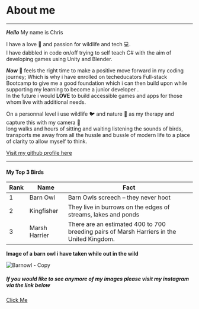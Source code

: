 #  About me  

**** 
 
***Hello*** My name is Chris

I have a love 💖 and passion for wildlife and tech 💻.  
I have dabbled in code on/off trying to self teach C# with the aim of developing games using Unity and Blender.  

 ***Now*** 💪 feels the right time to make a positive move forward in my coding journey; Which is why i have enrolled on techeducators Full-stack Bootcamp to give me a good foundation which i can then build upon while supporting my learning to become a junior developer .  
In the future i would **LOVE** to build accessible games and apps for those whom live with additional needs. 

On a personnal level i use wildlife 🐦 and nature 🍃 as my therapy and capture this with my camera 📸  
long walks and hours of sitting and waiting listening the sounds of birds, transports me away from all the hussle and bussle of modern life to a place of clarity to allow myself to think.

[Visit my github profile here](https://github.com/cpalmer90)

****  
#### **My Top 3 Birds**

|Rank|Name|Fact|
|----|----|----|
|1|Barn Owl|Barn Owls screech – they never hoot|
|2|Kingfisher|They live in burrows on the edges of streams, lakes and ponds|
|3|Marsh Harrier|There are an estimated 400 to 700 breeding pairs of Marsh Harriers in the United Kingdom.|

**Image of a barn owl i have taken while out in the wild**

 ![Barnowl - Copy](https://github.com/cpalmer90/myfirstrepo/assets/135607164/18be5e6b-c559-457d-885a-94a5e127ab51 "Barnowl")  
##### If you would like to see anymore of my images please visit my instagram via the link below  
[Click Me](https://www.instagram.com/captured.by.chris/)  
